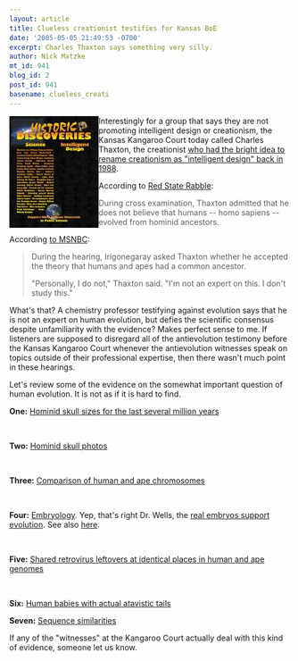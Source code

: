 ```yaml
---
layout: article
title: Clueless creationist testifies for Kansas BoE
date: '2005-05-05 21:49:53 -0700'
excerpt: Charles Thaxton says something very silly.
author: Nick Matzke
mt_id: 941
blog_id: 2
post_id: 941
basename: clueless_creati
---
```

<img src="/uploads/2006/Historic_Discoveries_Web_Poster.jpg" alt="" style="float:left;" />Interestingly for a group that says they are not promoting intelligent design or creationism, the Kansas Kangaroo Court today called Charles Thaxton, the creationist [who had the bright idea to rename creationism as "intelligent design" back in 1988](http://www.cmf.org.uk/literature/content.asp?context=article&amp;id=1303).

According to [Red State Rabble](http://redstaterabble.blogspot.com/):

> During cross examination, Thaxton admitted that he does not believe that humans -- homo sapiens -- evolved from hominid ancestors.

According [to MSNBC](http://msnbc.msn.com/id/7749688/):

> During the hearing, Irigonegaray asked Thaxton whether he accepted the theory that humans and apes had a common ancestor.
> 
> "Personally, I do not," Thaxton said. "I'm not an expert on this. I don't study this."

What's that?  A chemistry professor testifying against evolution says that he is not an expert on human evolution, but defies the scientific consensus despite unfamiliarity with the evidence?  Makes perfect sense to me.  If listeners are supposed to disregard all of the antievolution testimony before the Kansas Kangaroo Court whenever the antievolution witnesses speak on topics outside of their professional expertise, then there wasn't much point in these hearings.  

Let's review some of the evidence on the somewhat important question of human evolution.  It is not as if it is hard to find.

**One:** [Hominid skull sizes for the last several million years](http://www.talkorigins.org/faqs/homs/)

<img src="http://www.talkorigins.org/faqs/homs/brainsize.gif" alt="" />

**Two:**
[Hominid skull photos](http://www.talkorigins.org/faqs/comdesc/section1.html#morphological_intermediates_ex3)

<img src="http://www.talkorigins.org/faqs/comdesc/images/hominids2.jpg" alt="" />

**Three:** [Comparison of human and ape chromosomes](http://www.indiana.edu/~ensiweb/lessons/chr.jpeg.html)

<img src="http://www.indiana.edu/~ensiweb/images/chr.all+.jpeg" alt="" />

**Four:** [Embryology](http://www.talkorigins.org/faqs/comdesc/images/cat_embryo.jpg).  Yep, that's right Dr. Wells, the [real embryos support evolution](http://www.talkorigins.org/faqs/wells/haeckel.html).  See also [here](http://www.ncseweb.org/icons/icon4haeckel.html).

<img src="http://www.ncseweb.org/icons/figure08.jpg" alt="" />

**Five:** [Shared retrovirus leftovers at identical places in human and ape genomes](http://www.talkorigins.org/faqs/comdesc/section4.html#retroviruses)

<img src="http://www.talkorigins.org/faqs/comdesc/images/retrovirus.gif" alt="" />

**Six:** [Human babies with actual atavistic tails](http://www.talkorigins.org/faqs/comdesc/section2.html#ontogeny_ex4)
<img src="http://www.talkorigins.org/faqs/comdesc/images/tail.jpg" alt="" />

**Seven:** [Sequence similarities](http://www.antievolution.org/people/wre/evc/argresp/sequence.html)
<img src="http://www.antievolution.org/people/wre/evc/argresp/sequence4.gif" alt="" />

If any of the "witnesses" at the Kangaroo Court actually deal with this kind of evidence, someone let us know.
